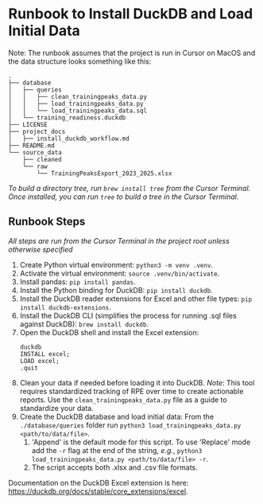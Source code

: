 # Runbook to Install DuckDB and Load Initial Data

Note: The runbook assumes that the project is run in Cursor on MacOS and the data structure looks something like this:

```
.
├── database
│   ├── queries
│   │   ├── clean_trainingpeaks_data.py
│   │   ├── load_trainingpeaks_data.py
│   │   └── load_trainingpeaks_data.sql
│   └── training_readiness.duckdb
├── LICENSE
├── project_docs
│   ├── install_duckdb_workflow.md
├── README.md
└── source_data
    ├── cleaned
    └── raw
        └── TrainingPeaksExport_2023_2025.xlsx
```

*To build a directory tree, run `brew install tree` from the Cursor Terminal. Once installed, you can run `tree` to build a tree in the Cursor Terminal.*

## Runbook Steps
*All steps are run from the Cursor Terminal in the project root unless otherwise specified*

1. Create Python virtual environment: `python3 -m venv .venv`.
2. Activate the virtual environment: `source .venv/bin/activate`.
3. Install pandas: `pip install pandas`.
4. Install the Python binding for DuckDB: `pip install duckdb`.
5. Install the DuckDB reader extensions for Excel and other file types: `pip install duckdb-extensions`.
6. Install the DuckDB CLI (simplifies the process for running .sql files against DuckDB): `brew install duckdb`.
7. Open the DuckDB shell and install the Excel extension:
    ```
    duckdb
    INSTALL excel;
    LOAD excel;
    .quit
    
    ```
8. Clean your data if needed before loading it into DuckDB. 
    *Note*: This tool requires standardized tracking of RPE over time to create actionable reports. Use the `clean_trainingpeaks_data.py` file as a guide to standardize your data. 
9. Create the DuckDB database and load initial data: From the `./database/queries` folder run `python3 load_trainingpeaks_data.py <path/to/data/file>`.
    1. 'Append' is the default mode for this script. To use 'Replace' mode add the `-r` flag at the end of the string, *e.g.*, `python3 load_trainingpeaks_data.py <path/to/data/file> -r`.
    2. The script accepts both .xlsx and .csv file formats.

Documentation on the DuckDB Excel extension is here: https://duckdb.org/docs/stable/core_extensions/excel.
